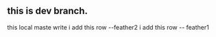## this is dev branch.
this local maste write
i add this row --feather2
i add this row   -- feather1
